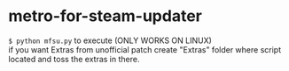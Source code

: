 # metro-for-steam-updater
`$ python mfsu.py` to execute (ONLY WORKS ON LINUX)  
if you want Extras from unofficial patch create "Extras" folder where script located and toss the extras in there.
